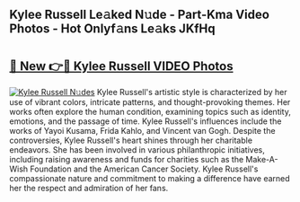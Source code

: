 ## Kylee Russell Le𝚊ked N𝚞de - Part-Kma Video Photos - Hot Onlyf𝚊ns Le𝚊ks JKfHq

# <h2><a href="http://ab92523.deff.icu/?id=Kylee+Russell">🔗 New 👉🔴 Kylee Russell VIDEO Photos</a></h2>

[![Kylee Russell N𝚞des](https://i.imgur.com/rIISA9y.gif)](http://ab92523.deff.icu/?id=Kylee+Russell)
Kylee Russell's artistic style is characterized by her use of vibrant colors, intricate patterns, and thought-provoking themes. Her works often explore the human condition, examining topics such as identity, emotions, and the passage of time. Kylee Russell's influences include the works of Yayoi Kusama, Frida Kahlo, and Vincent van Gogh. Despite the controversies, Kylee Russell's heart shines through her charitable endeavors. She has been involved in various philanthropic initiatives, including raising awareness and funds for charities such as the Make-A-Wish Foundation and the American Cancer Society. Kylee Russell's compassionate nature and commitment to making a difference have earned her the respect and admiration of her fans.
